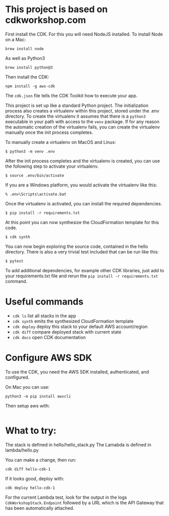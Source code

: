 # This project is based on cdkworkshop.com

First install the CDK. For this you will need NodeJS installed.
To install Node on a Mac:
```
brew install node
```

As well as Python3
```
brew install python@3
```

Then install the CDK:
```
npm install -g aws-cdk
```

The `cdk.json` file tells the CDK Toolkit how to execute your app.

This project is set up like a standard Python project.  The initialization process also creates
a virtualenv within this project, stored under the .env directory.  To create the virtualenv 
it assumes that there is a `python3` executable in your path with access to the `venv` package.
If for any reason the automatic creation of the virtualenv fails, you can create the virtualenv
manually once the init process completes.

To manually create a virtualenv on MacOS and Linux:

```
$ python3 -m venv .env
```

After the init process completes and the virtualenv is created, you can use the following
step to activate your virtualenv.

```
$ source .env/bin/activate
```

If you are a Windows platform, you would activate the virtualenv like this:

```
% .env\Scripts\activate.bat
```

Once the virtualenv is activated, you can install the required dependencies.

```
$ pip install -r requirements.txt
```

At this point you can now synthesize the CloudFormation template for this code.

```
$ cdk synth
```

You can now begin exploring the source code, contained in the hello directory.
There is also a very trivial test included that can be run like this:

```
$ pytest
```

To add additional dependencies, for example other CDK libraries, just add to
your requirements.txt file and rerun the `pip install -r requirements.txt`
command.

# Useful commands

 * `cdk ls`          list all stacks in the app
 * `cdk synth`       emits the synthesized CloudFormation template
 * `cdk deploy`      deploy this stack to your default AWS account/region
 * `cdk diff`        compare deployed stack with current state
 * `cdk docs`        open CDK documentation

# Configure AWS SDK
To use the CDK, you need the AWS SDK installed, authenticated, and configured.

On Mac you can use:
```
python3 -m pip install awscli
```

Then setup aws with:
```aws configure
```

# What to try:

The stack is defined in hello/hello_stack.py
The Lamabda is defined in lambda/hello.py

You can make a change, then run:
```
cdk diff hello-cdk-1
```

If it looks good, deploy with:
```
cdk deploy hello-cdk-1
```

For the current Lambda test, look for the output in the logs `CdkWorkshopStack.Endpoint` followed by a URL which is the API Gateway that has been automatically attached.